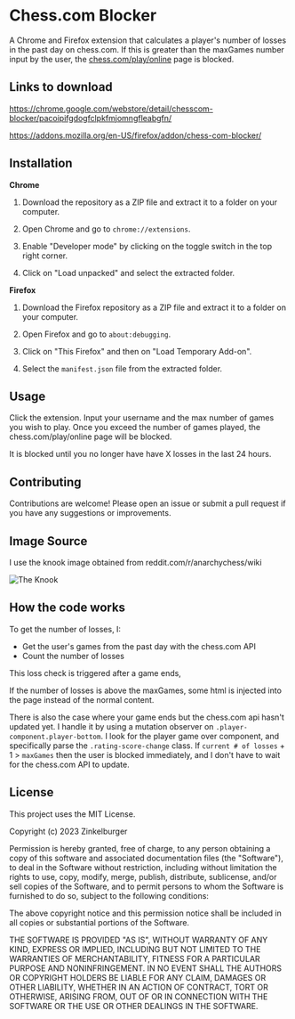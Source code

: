# Chess.com Blocker

A Chrome and Firefox extension that calculates a player's number of losses in the past day on chess.com. If this is greater than the maxGames number input by the user, the [chess.com/play/online](chess.com/play/online) page is blocked.

## Links to download

https://chrome.google.com/webstore/detail/chesscom-blocker/pacoipifgdogfclpkfmjomngfleabgfn/

https://addons.mozilla.org/en-US/firefox/addon/chess-com-blocker/

## Installation
**Chrome**

1. Download the repository as a ZIP file and extract it to a folder on your computer.

2. Open Chrome and go to `chrome://extensions`.

3. Enable "Developer mode" by clicking on the toggle switch in the top right corner.

4. Click on "Load unpacked" and select the extracted folder.

**Firefox**
1. Download the Firefox repository as a ZIP file and extract it to a folder on your computer.

2. Open Firefox and go to `about:debugging`.

3. Click on "This Firefox" and then on "Load Temporary Add-on".

4. Select the `manifest.json` file from the extracted folder.

## Usage
Click the extension. Input your username and the max number of games you wish to play. Once you exceed the number of games played, the chess.com/play/online page will be blocked. 

It is blocked until you no longer have have X losses in the last 24 hours.

## Contributing
Contributions are welcome! Please open an issue or submit a pull request if you have any suggestions or improvements.

## Image Source
I use the knook image obtained from reddit.com/r/anarchychess/wiki

![The Knook](Firefox/knook.png)

## How the code works
To get the number of losses, I:
+ Get the user's games from the past day with the chess.com API
+ Count the number of losses

This loss check is triggered after a game ends, 

If the number of losses is above the maxGames, some html is injected into the page instead of the normal content.

There is also the case where your game ends but the chess.com api hasn't updated yet. I handle it by using a mutation observer on `.player-component.player-bottom`. I look for the player game over component, and specifically parse the `.rating-score-change` class. If `current # of losses` + 1 > `maxGames` then the user is blocked immediately, and I don't have to wait for the chess.com API to update.

## License
This project uses the MIT License.

Copyright (c) 2023 Zinkelburger

Permission is hereby granted, free of charge, to any person obtaining a copy
of this software and associated documentation files (the "Software"), to deal
in the Software without restriction, including without limitation the rights
to use, copy, modify, merge, publish, distribute, sublicense, and/or sell
copies of the Software, and to permit persons to whom the Software is
furnished to do so, subject to the following conditions:

The above copyright notice and this permission notice shall be included in all
copies or substantial portions of the Software.

THE SOFTWARE IS PROVIDED "AS IS", WITHOUT WARRANTY OF ANY KIND, EXPRESS OR
IMPLIED, INCLUDING BUT NOT LIMITED TO THE WARRANTIES OF MERCHANTABILITY,
FITNESS FOR A PARTICULAR PURPOSE AND NONINFRINGEMENT. IN NO EVENT SHALL THE
AUTHORS OR COPYRIGHT HOLDERS BE LIABLE FOR ANY CLAIM, DAMAGES OR OTHER
LIABILITY, WHETHER IN AN ACTION OF CONTRACT, TORT OR OTHERWISE, ARISING FROM,
OUT OF OR IN CONNECTION WITH THE SOFTWARE OR THE USE OR OTHER DEALINGS IN THE
SOFTWARE.
